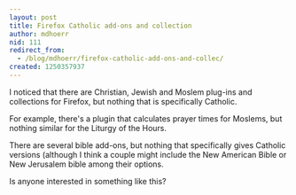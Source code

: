 ```yaml
---
layout: post
title: Firefox Catholic add-ons and collection
author: mdhoerr
nid: 111
redirect_from:
  - /blog/mdhoerr/firefox-catholic-add-ons-and-collec/
created: 1250357937
---
```

<p>I noticed that there are Christian, Jewish and Moslem plug-ins and collections for Firefox, but nothing that is specifically Catholic.</p>
<p>For example, there's a plugin that calculates prayer times for Moslems, but nothing similar for the Liturgy of the Hours.</p>
<p>There are several bible add-ons, but nothing that specifically gives Catholic versions (although I&nbsp;think a couple might include the New American Bible or New Jerusalem bible among their options.</p>
<p>Is anyone interested in something like this?</p>
